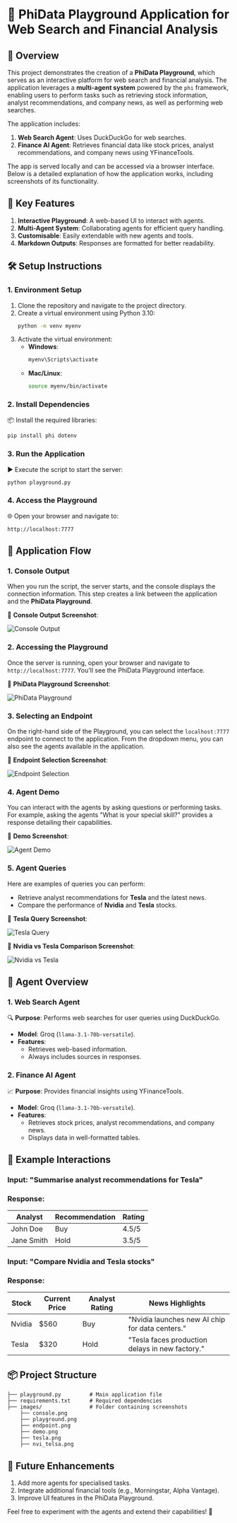 # 🌟 **PhiData Playground Application for Web Search and Financial Analysis**

## 📖 **Overview**
This project demonstrates the creation of a **PhiData Playground**, which serves as an interactive platform for web search and financial analysis. The application leverages a **multi-agent system** powered by the `phi` framework, enabling users to perform tasks such as retrieving stock information, analyst recommendations, and company news, as well as performing web searches.

The application includes:
1. **Web Search Agent**: Uses DuckDuckGo for web searches.
2. **Finance AI Agent**: Retrieves financial data like stock prices, analyst recommendations, and company news using YFinanceTools.

The app is served locally and can be accessed via a browser interface. Below is a detailed explanation of how the application works, including screenshots of its functionality.

## 🚀 **Key Features**
1. **Interactive Playground**: A web-based UI to interact with agents.
2. **Multi-Agent System**: Collaborating agents for efficient query handling.
3. **Customisable**: Easily extendable with new agents and tools.
4. **Markdown Outputs**: Responses are formatted for better readability.

## 🛠️ **Setup Instructions**

### 1. **Environment Setup**
1. Clone the repository and navigate to the project directory.
2. Create a virtual environment using Python 3.10:
   ```bash
   python -m venv myenv
   ```
3. Activate the virtual environment:
   - **Windows**:
     ```bash
     myenv\Scripts\activate
     ```
   - **Mac/Linux**:
     ```bash
     source myenv/bin/activate
     ```

### 2. **Install Dependencies**
📦 Install the required libraries:
```bash
pip install phi dotenv
```

### 3. **Run the Application**
▶️ Execute the script to start the server:
```bash
python playground.py
```

### 4. **Access the Playground**
🌐 Open your browser and navigate to:

```
http://localhost:7777
```

## 📂 **Application Flow**

### 1. **Console Output**
When you run the script, the server starts, and the console displays the connection information. This step creates a link between the application and the **PhiData Playground**.

📸 **Console Output Screenshot**:

![Console Output](images/console.png)


### 2. **Accessing the Playground**
Once the server is running, open your browser and navigate to `http://localhost:7777`. You'll see the PhiData Playground interface.

📸 **PhiData Playground Screenshot**:

![PhiData Playground](images/playground.png)


### 3. **Selecting an Endpoint**
On the right-hand side of the Playground, you can select the `localhost:7777` endpoint to connect to the application. From the dropdown menu, you can also see the agents available in the application.

📸 **Endpoint Selection Screenshot**:

![Endpoint Selection](images/endpoint.png)

### 4. **Agent Demo**
You can interact with the agents by asking questions or performing tasks. For example, asking the agents "What is your special skill?" provides a response detailing their capabilities.

📸 **Demo Screenshot**:

![Agent Demo](images/demo.png)

### 5. **Agent Queries**
Here are examples of queries you can perform:
- Retrieve analyst recommendations for **Tesla** and the latest news.
- Compare the performance of **Nvidia** and **Tesla** stocks.

📸 **Tesla Query Screenshot**:

![Tesla Query](images/tesla.png)

📸 **Nvidia vs Tesla Comparison Screenshot**:

![Nvidia vs Tesla](images/nvi_telsa.png)


## 🧠 **Agent Overview**

### **1. Web Search Agent**
🔍 **Purpose**: Performs web searches for user queries using DuckDuckGo.

- **Model**: Groq (`llama-3.1-70b-versatile`).
- **Features**:
  - Retrieves web-based information.
  - Always includes sources in responses.

### **2. Finance AI Agent**
📈 **Purpose**: Provides financial insights using YFinanceTools.

- **Model**: Groq (`llama-3.1-70b-versatile`).
- **Features**:
  - Retrieves stock prices, analyst recommendations, and company news.
  - Displays data in well-formatted tables.


## 📜 **Example Interactions**

### **Input**: "Summarise analyst recommendations for Tesla"
### **Response**:
| Analyst | Recommendation | Rating |
|---------|----------------|--------|
| John Doe | Buy            | 4.5/5  |
| Jane Smith | Hold          | 3.5/5  |


### **Input**: "Compare Nvidia and Tesla stocks"
### **Response**:
| Stock   | Current Price | Analyst Rating | News Highlights                              |
|---------|---------------|----------------|---------------------------------------------|
| Nvidia  | $560          | Buy            | "Nvidia launches new AI chip for data centers." |
| Tesla   | $320          | Hold           | "Tesla faces production delays in new factory." |


## 📦 **Project Structure**
```
├── playground.py         # Main application file
├── requirements.txt      # Required dependencies
├── images/               # Folder containing screenshots
    ├── console.png
    ├── playground.png
    ├── endpoint.png
    ├── demo.png
    ├── tesla.png
    ├── nvi_telsa.png
```

## 🌟 **Future Enhancements**
1. Add more agents for specialised tasks.
2. Integrate additional financial tools (e.g., Morningstar, Alpha Vantage).
3. Improve UI features in the PhiData Playground.

Feel free to experiment with the agents and extend their capabilities! 🚀
